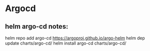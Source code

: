 # Argocd

## helm argo-cd notes:

helm repo add argo-cd https://argoproj.github.io/argo-helm
helm dep update charts/argo-cd/
helm install argo-cd charts/argo-cd/